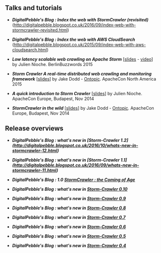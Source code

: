 ## Talks and tutorials

* _**DigitalPebble's Blog :  Index the web with StormCrawler (revisited)**_
(http://digitalpebble.blogspot.co.uk/2016/09/index-web-with-stormcrawler-revisited.html)

* _**DigitalPebble's Blog : Index the web with AWS CloudSearch**_ (http://digitalpebble.blogspot.co.uk/2015/09/index-web-with-aws-cloudsearch.html)

* _**Low latency scalable web crawling on Apache Storm**_  \[[slides](http://www.slideshare.net/digitalpebble/j-nioche-berlinbuzzwords20150601) - [video](https://t.co/A3bRKroDn3)\] by Julien Nioche. BerlinBuzzwords 2015

* _**Storm Crawler A real-time distributed web crawling and monitoring framework**_ \[[slides](http://www.slideshare.net/ontopic/storm-crawler-apacheconna2015)\] by Jake Dodd - [Ontopic](http://www.ontopic.io/). ApacheCon North America 2015

* _**A quick introduction to Storm Crawler**_ \[[slides](http://www.slideshare.net/digitalpebble/j-nioche-apacheconeu2014fastfeather)\] by Julien Nioche. ApacheCon Europe, Budapest, Nov 2014

* _**StormCrawler in the wild**_ \[[slides](http://www.slideshare.net/digitalpebble/storm-crawler-ontopic20141113)\] by Jake Dodd - [Ontopic](http://www.ontopic.io/). ApacheCon Europe, Budapest, Nov 2014 

## Release overviews

* _**DigitalPebble's Blog : what's new in [Storm-Crawler 1.2]
(http://digitalpebble.blogspot.co.uk/2016/10/whats-new-in-stormcrawler-12.html)**_

* _**DigitalPebble's Blog : what's new in [Storm-Crawler 1.1]
(http://digitalpebble.blogspot.co.uk/2016/09/whats-new-in-stormcrawler-11.html)**_

* _**DigitalPebble's Blog : 1.0 [StormCrawler : the Coming of Age](http://digitalpebble.blogspot.co.uk/2016/07/stormcrawler-coming-of-age.html)**_ 

* _**DigitalPebble's Blog : what's new in [Storm-Crawler 0.10](http://digitalpebble.blogspot.co.uk/2016/06/whats-new-in-stormcrawler-010.html)**_ 

* _**DigitalPebble's Blog : what's new in [Storm-Crawler 0.9](http://digitalpebble.blogspot.co.uk/2016/03/whats-new-in-storm-crawler-09.html)**_ 

* _**DigitalPebble's Blog : what's new in [Storm-Crawler 0.8](http://digitalpebble.blogspot.co.uk/2016/01/whats-new-in-storm-crawler-08.html)**_ 

* _**DigitalPebble's Blog : what's new in [Storm-Crawler 0.7](http://digitalpebble.blogspot.co.uk/2015/11/whats-new-in-storm-crawler-07.html)**_ 

* _**DigitalPebble's Blog : what's new in [Storm-Crawler 0.6](http://digitalpebble.blogspot.co.uk/2015/09/whats-new-in-storm-crawler-06.html)**_

* _**DigitalPebble's Blog : what's new in [Storm-Crawler 0.5](http://digitalpebble.blogspot.co.uk/2015/06/whats-new-in-storm-crawler-05.html)**_ 

* _**DigitalPebble's Blog : what's new in [Storm-Crawler 0.4](http://digitalpebble.blogspot.co.uk/2015/01/whats-new-in-storm-crawler-04.html)**_ 